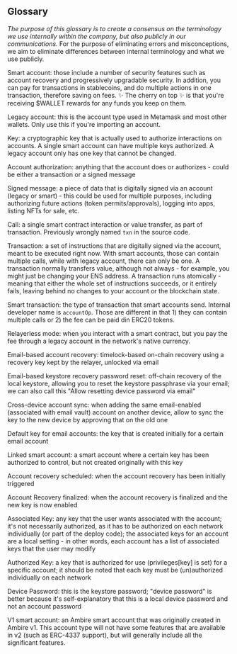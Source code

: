 ## Glossary

*The purpose of this glossary is to create a consensus on the terminology we use internally within the company, but also publicly in our communications.* For the purpose of eliminating errors and misconceptions, we aim to eliminate differences between internal terminology and what we use publicly.

Smart account: those include a number of security features such as account recovery and progressively upgradable security. In addition, you can pay for transactions in stablecoins, and do multiple actions in one transaction, therefore saving on fees. ✨ The cherry on top ✨ is that you're receiving $WALLET rewards for any funds you keep on them.
 
Legacy account: this is the account type used in Metamask and most other wallets. Only use this if you're importing an account.

Key: a cryptographic key that is actually used to authorize interactions on accounts. A single smart account can have multiple keys authorized. A legacy account only has one key that cannot be changed.

Account authorization: anything that the account does or authorizes - could be either a transaction or a signed message

Signed message: a piece of data that is digitally signed via an account (legacy or smart) - this could be used for multiple purposes, including authorizing future actions (token permits/approvals), logging into apps, listing NFTs for sale, etc.

Call: a single smart contract interaction or value transfer, as part of transaction. Previously wrongly named `txn` in the source code.

Transaction: a set of instructions that are digitally signed via the account, meant to be executed right now. With smart accounts, those can contain multiple calls, while with legacy account, there can only be one. A transaction normally transfers value, although not always - for example, you might just be changing your ENS address. A transaction runs atomically - meaning that either the whole set of instructions succeeds, or it entirely fails, leaving behind no changes to your account or the blockchain state.

Smart transaction: the type of transaction that smart accounts send. Internal developer name is `accountOp`. Those are different in that 1) they can contain multiple calls or 2) the fee can be paid din ERC20 tokens.

Relayerless mode: when you interact with a smart contract, but you pay the fee through a legacy account in the network's native currency.


Email-based account recovery: timelock-based on-chain recovery using a recovery key kept by the relayer, unlocked via email

Email-based keystore recovery password reset: off-chain recovery of the local keystore, allowing you to reset the keystore passphrase via your email; we can also call this "Allow resetting device password via email"

Cross-device account sync: when adding the same email-enabled (associated with email vault) account on another device, allow to sync the key to the new device by approving that on the old one

Default key for email accounts: the key that is created initially for a certain email account

Linked smart account: a smart account where a certain key has been authorized to control, but not created originally with this key

Account recovery scheduled: when the account recovery has been initially triggered

Account Recovery finalized: when the account recovery is finalized and the new key is now enabled

Associated Key: any key that the user wants associated with the account; it's not necessarily authorized, as it has to be authorized on each network individually (or part of the deploy code); the associated keys for an account are a local setting - in other words, each account has a list of associated keys that the user may modify

Authorized Key: a key that is authorized for use (privileges[key] is set) for a specific account; it should be noted that each key must be (un)authorized individually on each network

Device Password: this is the keystore password; "device password" is better because it's self-explanatory that this is a local device password and not an account password

V1 smart account: an Ambire smart account that was originally created in Ambire v1. This account type will not have some features that are available in v2 (such as ERC-4337 support), but will generally include all the significant features.

